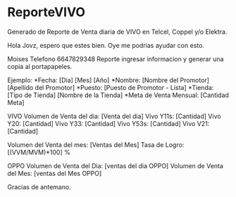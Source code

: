 # ReporteVIVO
Generado de Reporte de Venta diaria de VIVO en Telcel, Coppel y/o Elektra.

Hola Jovz, espero que estes bien. Oye me podrias ayudar con esto. 

Moises Telefono 6647829348
Reporte ingresar informacion y generar una copia al portapapeles.

Ejemplo:
*Fecha: [Dia] [Mes] [Año]
*Nombre: [Nombre del Promotor] [Apellido del Promotor]
*Puesto: [Puesto de Promotor - Lista]
*Tienda: [Tipo de Tienda] [Nombre de la Tienda]
*Meta de Venta Mensual: [Cantidad Meta]

VIVO
Volumen de Venta del dia: [Venta del dia]
Vivo Y11s: [Cantidad]
Vivo Y20: [Cantidad]
Vivo Y33: [Cantidad]
Vivo Y53s: [Cantidad]
Vivo V21: [Cantidad]

Volumen del Venta del mes: [Ventas del Mes]
Tasa de Logro: [(VVM/MVM)*100] %

OPPO
Volumen de Venta del Dia: [ventas del dia OPPO]
Volumen de Venta del Mes: [ventas del Mes OPPO]

Gracias de antemano.
